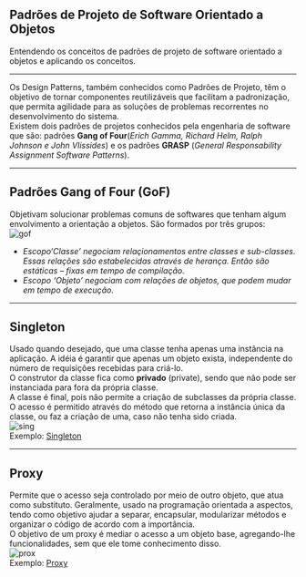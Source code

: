 ## Padrões de Projeto de Software Orientado a Objetos 
Entendendo os conceitos de padrões de projeto de software orientado a objetos e aplicando os conceitos.
_______________________________________________________________________________________________________________
Os Design Patterns, também conhecidos como Padrões de Projeto,  têm o objetivo de tornar componentes reutilizáveis que facilitam a padronização, que permita agilidade para as soluções de problemas recorrentes no desenvolvimento do sistema.<br/>
Existem dois padrões de projetos conhecidos pela engenharia de software que são: padrões **Gang of Four**(*Erich Gamma, Richard Helm, Ralph Johnson e John Vlissides*) e os padrões **GRASP** (*General Responsability Assignment Software Patterns*).
________________________________________________________________________________________________________________
## Padrões Gang of Four (GoF)
Objetivam solucionar problemas comuns de softwares que tenham algum envolvimento a orientação a objetos. São formados por três grupos:<br/>
 ![gof](https://user-images.githubusercontent.com/85784665/136676253-8e3c47fc-a5d8-427a-bbe8-1b11fc0594c1.png) <br/>
* *Escopo‘Classe’ negociam relaçionamentos entre classes e sub-classes. Essas
relações são estabelecidas através de herança. Então são estáticas – fixas em
tempo de compilação.*<br/>
* *Escopo ‘Objeto’ negociam com relações de objetos, que podem mudar em
tempo de execução.*
_________________________________________________________________________________________________________________
## Singleton
Usado quando desejado, que uma classe tenha apenas uma instância na aplicação. A idéia é garantir que apenas um objeto exista,
independente do número de requisições recebidas para criá-lo.<br/>
O construtor da classe fica como **privado** (private), sendo que não pode ser instanciada para fora da própria classe.<br/>
A classe é final, pois não permite a criação de subclasses da própria classe.<br/>
O acesso é permitido através do método que retorna a instância única da classe, ou faz a criação de uma, caso não tenha sido criada.<br/>
![sing](https://user-images.githubusercontent.com/85784665/136676567-752ede10-fd72-4875-846e-9a2fa261424d.png)<br/>
Exemplo: [Singleton](https://github.com/angelicamp/padroes_de_projeto_oo/blob/main/Singleton)
__________________________________________________________________________________________________________________
## Proxy
Permite que o acesso seja controlado por meio de outro objeto, que atua como substituto. Geralmente, usado na programação orientada a aspectos, tendo como objetivo ajudar a separar, encapsular, modularizar métodos e organizar o código de acordo com a importância.<br/>
O objetivo de um proxy é mediar o acesso a um objeto base, agregando-lhe funcionalidades, sem que ele tome conhecimento disso.<br/>![prox](https://user-images.githubusercontent.com/85784665/136677044-e4605d67-a973-47b2-b714-c7dbd7b8947f.png)<br/>
Exemplo: [Proxy](https://github.com/angelicamp/padroes_de_projeto_oo/blob/main/Proxy) 

